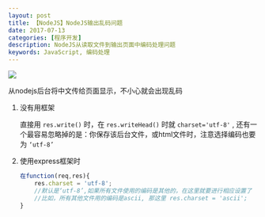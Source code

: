 ```yaml
---
layout: post
title: 【NodeJS】NodeJS输出乱码问题
date: 2017-07-13
categories: [程序开发]
description: NodeJS从读取文件到输出页面中编码处理问题
keywords: JavaScript, 编码处理
---
```


![](http://articles.phodal.com/javascript/nodejs.png)

从nodejs后台将中文传给页面显示，不小心就会出现乱码

1. 没有用框架

    直接用 `res.write()` 时，在 `res.writeHead()` 时就 `charset='utf-8'` , 还有一个最容易忽略掉的是：你保存该后台文件，或html文件时，注意选择编码也要为 `‘utf-8’`

2. 使用express框架时

    ```javascript
    在function(req,res){
        res.charset = 'utf-8';
        //默认是‘utf-8’,如果所有文件使用的编码是其他的，在这里就要进行相应设置了
        //比如，所有其他文件用的编码是ascii, 那这里 res.charset = 'ascii';
    }
    ```
